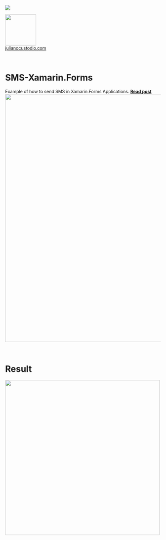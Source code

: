 <image src="https://camo.githubusercontent.com/f13bbe855abf1e435732ed337f17d7d9e09657ad/68747470733a2f2f63686f6866692e76697375616c73747564696f2e636f6d2f5f617069732f7075626c69632f6275696c642f646566696e6974696f6e732f62396130313732632d303932362d343262382d616632662d3234393533393737336261352f31332f6261646765"/>



  <a href="http://julianocustodio.com" target="_blank"><image width="100px" src="https://julianocustodiosite.files.wordpress.com/2017/02/cropped-logojuliano.png?w=300&h=300&crop=1"/></a>
 <br/><a href="http://julianocustodio.com">julianocustodio.com</a>

 
<br/>


# SMS-Xamarin.Forms
Example of how to send SMS in Xamarin.Forms Applications.
<a href="https://julianocustodio.com/2018/05/18/sms-xamarin-forms/" target="_blank"><b> Read post</b></a></br> 
<a href="https://julianocustodio.com/2018/05/18/sms-xamarin-forms/">
<image width="800px" src="https://julianocustodiosite.files.wordpress.com/2018/05/wallsms1.png?w=768"/></a>

<br/>


# Result
<p>
  <image height="500px"src="https://julianocustodiosite.files.wordpress.com/2018/05/ezgif-com-gif-maker-10.gif?w=400&h=633"/>  
</p>



